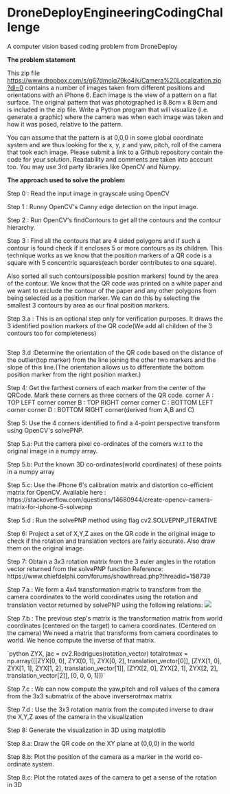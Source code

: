 # DroneDeployEngineeringCodingChallenge
A computer vision based coding problem from DroneDeploy

<b>The problem statement</b>

This zip file https://www.dropbox.com/s/g67dmolq79ko4jk/Camera%20Localization.zip?dl=0 contains a number of images taken from different positions and orientations with an iPhone 6. Each image is the view of a pattern on a flat surface. The original pattern that was photographed is 8.8cm x 8.8cm and is included in the zip file. Write a Python program that will visualize (i.e. generate a graphic) where the camera was when each image was taken and how it was posed, relative to the pattern.

You can assume that the pattern is at 0,0,0 in some global coordinate system and are thus looking for the x, y, z and yaw, pitch, roll of the camera that took each image. Please submit a link to a Github repository contain the code for your solution. Readability and comments are taken into account too. You may use 3rd party libraries like OpenCV and Numpy.

<b> The approach used to solve the problem </b>
<p>Step 0   : Read the input image in grayscale using OpenCV</p>
<p>Step 1   : Runny OpenCV's Canny edge detection on the input image.</p>
<p>Step 2   : Run OpenCV's findContours to get all the contours and the contour hierarchy.</p>
<p>Step 3   : Find all the contours that are 4 sided polygons and if such a contour is found check if it encloses 5 or 
           more contours as its children. This technique works as we know that the position markers of a QR code is a square
           with 5 concentric squares(each border contributes to one square).</p>
<p>Also sorted all such contours(possible position markers) found by the area of the contour. We know that the QR code was printed on a white paper and we want to exclude the contour of the paper and any other polygons from being selected as a position marker. We can do this by selecting the smallest 3 contours by area as our final position markers.</p>

<p>Step 3.a : This is an optional step only for verification purposes. It draws the 3 identified position markers
             of the QR code(We add all children of the 3 contours too for completeness)</p>
<img src=""></img>

<p>Step 3.d :Determine the orientation of the QR code based on the distance of the outlier(top marker) from the line joining the other two markers and the slope of this line.(The orientation allows us to differentiate the bottom position marker from the right position marker.)</p>

<p> Step 4: Get the farthest corners of each marker from the center of the QRCode. Mark these corners as three corners of
            the QR code.
            corner A : TOP LEFT corner
            corner B : TOP RIGHT corner
            corner C : BOTTOM LEFT corner 
            corner D : BOTTOM RIGHT corner(derived from A,B and C)</p>
            
<p>Step 5: Use the 4 corners identified to find a 4-point perspective transform using OpenCV's solvePNP.</p>
<p>Step 5.a: Put the camera pixel co-ordinates of the corners w.r.t to the original image in a numpy array.</p>
<p>Step 5.b: Put the known 3D co-ordinates(world coordinates) of these points in a numpy array</p>
<p>Step 5.c: Use the iPhone 6's calibration matrix and distortion co-efficient matrix for OpenCV.
           Available here : https://stackoverflow.com/questions/14680944/create-opencv-camera-matrix-for-iphone-5-solvepnp</p>
<p>Step 5.d : Run the solvePNP method using flag cv2.SOLVEPNP_ITERATIVE</p>
<p>Step 6: Project a set of X,Y,Z axes on the QR code in the original image to check if the rotation and translation
            vectors are fairly accurate. Also draw them on the original image.</p>
<p>Step 7: Obtain a 3x3 rotation matrix from the 3 euler angles in the rotation vector returned from the solvePNP function
           Reference: https://www.chiefdelphi.com/forums/showthread.php?threadid=158739</p>
<p> Step 7.a : We form a 4x4 transformation matrix to transform from the camera coordinates to the world coordinates using the rotation and translation vector returned by solvePNP using the following relations:
<img src="https://www.cc.gatech.edu/~hays/compvision2016/results/proj3/html/agartia3/ProjectionMatrix.jpg"></img></p>
<p>Step 7.b : The previous step's matrix is the transformation matrix from world coordinates (centered on the target) to camera coordinates. (Centered on the camera) We need a matrix that transforms from camera coordinates to world. 
We hence compute the inverse of that matrix.
</p>
<p>
`python ZYX, jac = cv2.Rodrigues(rotation_vector)
totalrotmax = np.array([[ZYX[0, 0], ZYX[0, 1], ZYX[0, 2], translation_vector[0]],
                        [ZYX[1, 0], ZYX[1, 1], ZYX[1, 2], translation_vector[1]],
                        [ZYX[2, 0], ZYX[2, 1], ZYX[2, 2], translation_vector[2]],
                        [0, 0, 0, 1]])`
</p>
<p>Step 7.c : We can now compute the yaw,pitch and roll values of the camera from the 3x3 submatrix of the above inverserotmax matrix</p>
<p>Step 7.d : Use the 3x3 rotation matrix from the computed inverse to draw the X,Y,Z axes of the camera in
             the visualization</p>
<p>Step 8: Generate the visualization in 3D using matplotlib</p>
<p>Step 8.a: Draw the QR code on the XY plane at (0,0,0) in the world</p>
<p>Step 8.b: Plot the position of the camera as a marker in the world co-ordinate system.</p>
<p>Step 8.c: Plot the rotated axes of the camera to get a sense of the rotation in 3D</p>
           



    
